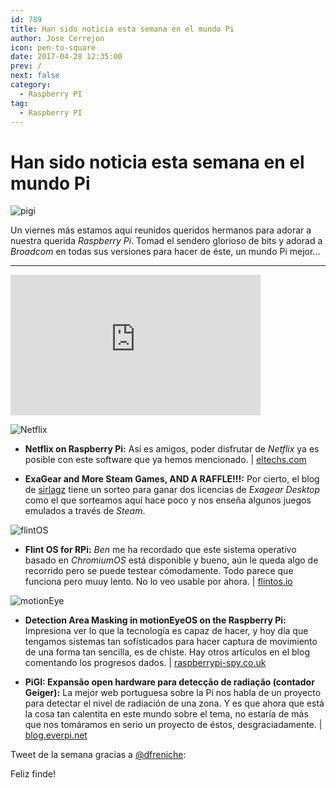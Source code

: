 ```yaml
---
id: 789
title: Han sido noticia esta semana en el mundo Pi
author: Jose Cerrejon
icon: pen-to-square
date: 2017-04-28 12:35:00
prev: /
next: false
category:
  - Raspberry PI
tag:
  - Raspberry PI
---
```


# Han sido noticia esta semana en el mundo Pi

![pigi](/images/2017/04/pigi.png)

Un viernes más estamos aquí reunidos queridos hermanos para adorar a nuestra querida *Raspberry Pi*. Tomad el sendero glorioso de bits y adorad a *Broadcom* en todas sus versiones para hacer de éste, un mundo Pi mejor...

- - -
<iframe width="400" height="225" src="https://www.youtube.com/embed/cQC2TvR6uiU?rel=0" frameborder="0" allowfullscreen></iframe>

![Netflix](/images/2017/04/netflixPi.jpg)

* **Netflix on Raspberry Pi:** Así es amigos, poder disfrutar de *Netflix* ya es posible con este software que ya hemos mencionado. | [eltechs.com](https://eltechs.com/netflix-raspberry-pi/?utm_source=twitter&utm_medium=netflix-raspberry-pi&utm_campaign=organic)

* **ExaGear and More Steam Games, AND A RAFFLE!!!:** Por cierto, el blog de [sirlagz](http://sirlagz.net/2017/04/25/exagear-and-more-steam-games-and-a-raffle/) tiene un sorteo para ganar dos licencias de *Exagear Desktop* como el que sorteamos aquí hace poco y nos enseña algunos juegos emulados a través de *Steam*.

![flintOS](/images/2017/04/flintOS.png)

* **Flint OS for RPi:** *Ben* me ha recordado que este sistema operativo basado en *ChromiumOS* está disponible y bueno, aún le queda algo de recorrido pero se puede testear cómodamente. Todo parece que funciona pero muuy lento. No lo veo usable por ahora. | [flintos.io](https://flintos.io/download/flint-os-rpi-v021-beetle/)

![motionEye](/images/2017/04/motionEye.png)

* **Detection Area Masking in motionEyeOS on the Raspberry Pi:** Impresiona ver lo que la tecnología es capaz de hacer, y hoy día que tengamos sistemas tan sofisticados para hacer captura de movimiento de una forma tan sencilla, es de chiste. Hay otros artículos en el blog comentando los progresos dados. | [raspberrypi-spy.co.uk](http://www.raspberrypi-spy.co.uk/2017/04/detection-area-masking-in-motioneyeos-raspberry-pi/)

* **PiGI: Expansão open hardware para detecção de radiação (contador Geiger):** La mejor web portuguesa sobre la Pi nos habla de un proyecto para detectar el nivel de radiación de una zona. Y es que ahora que está la cosa tan calentita en este mundo sobre el tema, no estaría de más que nos tomáramos en serio un proyecto de éstos, desgraciadamente. | [blog.everpi.net](http://blog.everpi.net/2017/04/raspberry-pi-expansao-radiacao.html)


Tweet de la semana gracias a [@dfreniche](https://twitter.com/dfreniche):




Feliz finde!